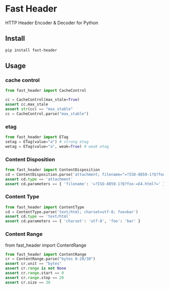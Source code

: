 # Fast Header

HTTP Header Encoder & Decoder for Python

## Install

```bash
pip install fast-header
```

## Usage

### cache control

```python
from fast_header import CacheControl

cc = CacheControl(max_stale=True)
assert cc.max_stale
assert str(cc) == "max_stable"
cc = CacheControl.parse("max_stable")
```

### etag

```python
from fast_header import ETag
setag = ETag(value="a") # strong etag
wetag = ETag(value="a", weak=True) # weak etag
```

### Content Disposition

```python
from fast_header import ContentDisposition
cd = ContentDisposition.parse('attachment; filename="=?ISO-8859-1?Q?foo-=E4.html?="')
assert cd.type == 'attachment'
assert cd.parameters == { 'filename': '=?ISO-8859-1?Q?foo-=E4.html?=' }
```

### Content Type

```python
from fast_header import ContentType
cd = ContentType.parse('text/html; charset=utf-8; foo=bar')
assert cd.type == 'text/html'
assert cd.parameters == { 'charset': 'utf-8', 'foo': 'bar' }
```

### Content Range

from fast_header import ContentRange

```python
from fast_header import ContentRange
cr = ContentRange.parse("bytes 0-20/30")
assert cr.unit == "bytes"
assert cr.range is not None
assert cr.range.start == 0
assert cr.range.stop == 20
assert cr.size == 30
```